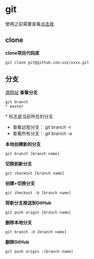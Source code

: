 # git

使用之前需要查看[点击我](https://blog.csdn.net/guankangqiang/article/details/80525539)

## clone

**clone项目代码库**
```git
git clone git@github.com:xxx/xxxx.git
```

## 分支
[源网站](https://www.jianshu.com/p/7ebb0286444f)
**查看分支**
```git
git branch
* master
```
\* 标志是当前所在的分支
- 查看远程分支： git branch -r
- 查看所有分支： git branch -a

**本地创建新的分支**
```git
git branch [branch name]
```

**切换到新分支**
```git
git checkout [branch name]
```

**创建+切换分支**
```git
git checkout -b [branch name]
```

**将新分支推送到GitHub**
```git
git push origin [branch name]
```

**删除本地分支**
```git
git branch -d [branch name]
```

**删除GitHub**
```git
git push origin :[branch name]
```